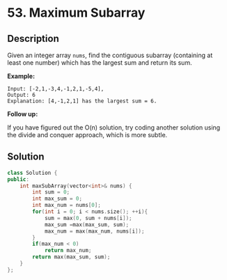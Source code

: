 # 53. Maximum Subarray

## Description

Given an integer array `nums`, find the contiguous subarray (containing at least one number) which has the largest sum and return its sum.

**Example:**

```
Input: [-2,1,-3,4,-1,2,1,-5,4],
Output: 6
Explanation: [4,-1,2,1] has the largest sum = 6.
```

**Follow up:**

If you have figured out the O(n) solution, try coding another solution using the divide and conquer approach, which is more subtle.

## Solution

```cpp
class Solution {
public:
    int maxSubArray(vector<int>& nums) {
        int sum = 0;
        int max_sum = 0;
        int max_num = nums[0];
        for(int i = 0; i < nums.size(); ++i){
            sum = max(0, sum + nums[i]);
            max_sum =max(max_sum, sum); 
            max_num = max(max_num, nums[i]);
        }
        if(max_num < 0)
            return max_num;
        return max(max_sum, sum);
    }
};
```